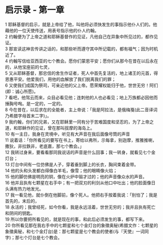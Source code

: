 # 启示录 - 第一章
  
 1 耶稣基督的启示，就是上帝给了他，叫他将必须快发生的事指示他仆人们的。他藉他的一位天使传送，用表号指示他的仆人约翰。  
 2 约翰便为了上帝之道和耶稣基督作的见证，凡他自己在异象中所见过的，都作见证。  
 3 那宣读这神言传讲之话的，和那些听而遵守其中所记载的，都有福气；因为时机近了。  
 4 约翰写信给亚西亚的七个教会。愿你们蒙恩平安；愿你们从那今在昔在以后永在的，从他宝座前的七灵，  
 5 又从耶稣基督，那忠信的舍生作证者，死人中首先复活的，地上诸王的元首，得恩惠平安。他爱我们，用他的血解放了我们脱离我们的罪；  
 6 又使我们成国为祭司，可亲近他的父上帝。愿荣耀权能归于他，世世无穷！阿们(即：诚心所愿)。  
 7 看吧，他驾云而来，众目必看见他；连刺他的人也必看见；地上万族都必因他而捶胸号啕。是一定的，一定的。  
 8 今在昔在，以后求在的全能者，主上帝说：「我是阿拉法，是俄梅戛(此二音译词乃希腊字母首末二字)」。  
 9 我约翰，你们的兄弟，又在耶稣里一同有分于苦难国度和坚忍的，为了上帝之道，和耶稣作的见证，曾在那叫拔摩的海岛上。  
 10 有一主日，我身在灵境中，听见有大声音在我后面像号筒的声音  
 11 说着话：「你所看见的要写在书上，寄给以弗所，示每拿，别迦摩，推雅推喇，撒狄，非拉鉄非，老底嘉，那七个教会。」  
 12 我转过身来，要看看那同我说话的声音是什么回事；我一转身，就看见七个金灯台；  
 13 灯台中间有一位仿佛是人子，穿着垂到脚上的长衣，胸间束着金带。  
 14 他的头和头发都白得像白羊毛，像雪；他的眼睛像火焰；  
 15 他的脚仿佛是明亮的铜，像在火炉中锻才过的；他的声音像众水的声音。  
 16 他并且执有七颗星在右手中；有一把双刃的利剑从他口中吐出；他的脸面像日头满有热力地发光。  
 17 我一看见他，就仆倒在他脚前，像个死人。他把右手按着我说：「别怕了；我是首先的，末后的，  
 18 永活的；我曾经死，如今你看，我是永远活着，世世无穷的；我并且执有死亡和阴间的钥匙。  
 19 所以你要把所看见的，就是现在的事，和此后必须发生的事，都写下来。  
 20 你所看见那在我右手中的七颗星和七个金灯台的象徵奥秘(希腊文作：七颗星的象徵奥秘，和七个金灯台)是：那七颗星是七个教会的使者(与『天使』一词同字)；那七个灯台是七个教会。